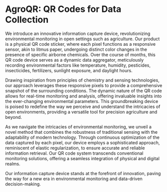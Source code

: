 # AgroQR: QR Codes for Data Collection

We introduce an innovative information capture device, revolutionizing environmental monitoring in open settings such as agriculture. Our product is a physical QR code sticker, where each pixel functions as a responsive sensor, akin to litmus paper, undergoing distinct color changes in the presence of specific airborne chemicals. Over the course of months, this QR code device serves as a dynamic data aggregator, meticulously recording environmental factors like temperature, humidity, pesticides, insecticides, fertilizers, sunlight exposure, and daylight hours.

Drawing inspiration from principles of chemistry and sensing technologies, our approach leverages these responsive pixels to provide a comprehensive snapshot of the surrounding conditions. The dynamic nature of the QR code allows for real-time monitoring and analysis, offering invaluable insights into the ever-changing environmental parameters. This groundbreaking device is poised to redefine the way we perceive and understand the intricacies of open environments, providing a versatile tool for precision agriculture and beyond.

As we navigate the intricacies of environmental monitoring, we unveil a novel method that combines the robustness of traditional sensing with the adaptability of modern technology. Through continuous optimization of the data captured by each pixel, our device employs a sophisticated approach, reminiscent of elastic regularization, to ensure accurate and reliable information retrieval. Our QR code system transcends conventional monitoring solutions, offering a seamless integration of physical and digital realms.

Our information capture device stands at the forefront of innovation, paving the way for a new era in environmental monitoring and data-driven decision-making.
